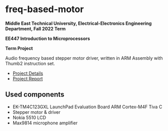 # freq-based-motor

**Middle East Technical University, Electrical-Electronics Engineering Department, Fall 2022 Term** 

**EE447 Introduction to Microprocessors**

**Term Project** 

Audio frequency based stepper motor driver, written in ARM Assembly with Thumb2 instruction set.

* [Project Details](https://github.com/3b83/freq-based-motor/blob/main/Documentation/447_PROJECT_MANUAL.pdf) 
* [Project Report](https://github.com/3b83/freq-based-motor/blob/main/Documentation/447_FINAL_REPORT.pdf)

## Used components
* EK-TM4C123GXL LaunchPad Evaluation Board ARM Cortex-M4F Tiva C
* Stepper motor & driver
* Nokia 5510 LCD
* Max9814 microphone amplifier
